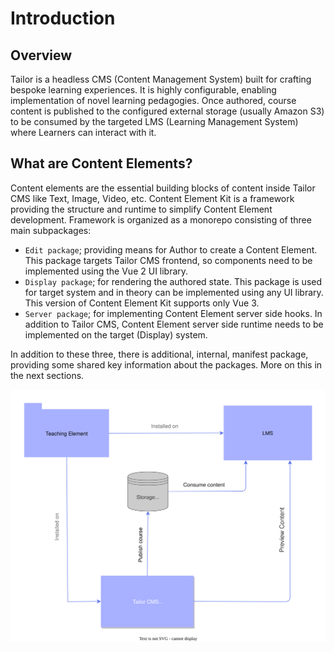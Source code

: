 # Introduction

## Overview

Tailor is a headless CMS (Content Management System) built for crafting bespoke
learning experiences. It is highly configurable, enabling implementation of novel
learning pedagogies. Once authored, course content is published to the configured
external storage (usually Amazon S3) to be consumed by the targeted LMS
(Learning Management System) where Learners can interact with it.

## What are Content Elements?

Content elements are the essential building blocks of content inside Tailor CMS
like Text, Image, Video, etc. Content Element Kit is a framework providing
the structure and runtime to simplify Content Element development. Framework
is organized as a monorepo consisting of three main subpackages:

- `Edit package`; providing means for Author to create a Content
  Element. This package targets Tailor CMS frontend, so components need to be
  implemented using the Vue 2 UI library.
- `Display package`; for rendering the authored state. This package is used for
  target system and in theory can be implemented using any UI library. This
  version of Content Element Kit supports only Vue 3.
- `Server package`; for implementing Content Element server side hooks. In addition
  to Tailor CMS, Content Element server side runtime needs to be implemented on
  the target (Display) system.

In addition to these three, there is additional, internal, manifest package,
providing some shared key information about the packages. More on this in the
next sections.

![Simplified architecture](./assets/tailor-simplified-arch.svg)
